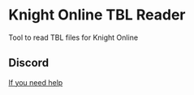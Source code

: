 # Knight Online TBL Reader

Tool to read TBL files for Knight Online

## Discord

[If you need help](https://discord.gg/GaAYYzKs5k)
